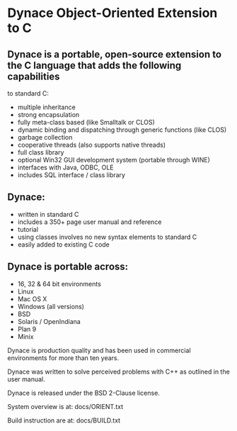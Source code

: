 
Dynace Object-Oriented Extension to C
===============================

## Dynace is a portable, open-source extension to the C language that adds the following capabilities
to standard C:

* multiple inheritance
* strong encapsulation
* fully meta-class based (like Smalltalk or CLOS)
* dynamic binding and dispatching through generic functions (like CLOS)
* garbage collection
* cooperative threads (also supports native threads)
* full class library
* optional Win32 GUI development system (portable through WINE)
* interfaces with Java, ODBC, OLE
* includes SQL interface / class library

## Dynace:

* written in standard C
* includes a 350+ page user manual and reference
* tutorial
* using classes involves no new syntax elements to standard C
* easily added to existing C code

## Dynace is portable across:

* 16, 32 & 64 bit environments
* Linux
* Mac OS X
* Windows (all versions)
* BSD
* Solaris / OpenIndiana
* Plan 9
* Minix

Dynace is production quality and has been used in commercial environments for more than ten years.

Dynace was written to solve perceived problems with C++ as outlined in the user manual.

Dynace is released under the BSD 2-Clause license.

System overview is at:  docs/ORIENT.txt

Build instruction are at:  docs/BUILD.txt


